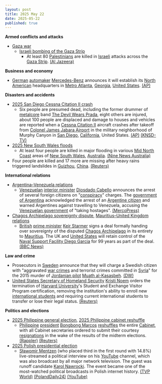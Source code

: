 ```yaml
---
layout: post
title: 2025 May 22
date: 2025-05-22
published: true
---
```



**Armed conflicts and attacks**

* [Gaza war](https://en.wikipedia.org/wiki/Gaza_war "Gaza war")
  + [Israeli bombing of the Gaza Strip](https://en.wikipedia.org/wiki/Israeli_bombing_of_the_Gaza_Strip "Israeli bombing of the Gaza Strip")
    - At least 80 [Palestinians](https://en.wikipedia.org/wiki/Palestinians "Palestinians") are killed in [Israeli](https://en.wikipedia.org/wiki/Israel "Israel") attacks across the [Gaza Strip](https://en.wikipedia.org/wiki/Gaza_Strip "Gaza Strip"). [(Al Jazeera)](https://www.aljazeera.com/news/liveblog/2025/5/22/live-israel-kills-87-in-gaza-shots-fired-near-diplomats-in-west-bank)

**Business and economy**

* [German](https://en.wikipedia.org/wiki/Germany "Germany") [automaker](https://en.wikipedia.org/wiki/Automaker "Automaker") [Mercedes-Benz](https://en.wikipedia.org/wiki/Mercedes-Benz "Mercedes-Benz") announces it will establish its [North American](https://en.wikipedia.org/wiki/North_America "North America") headquarters in [Metro Atlanta](https://en.wikipedia.org/wiki/Metro_Atlanta "Metro Atlanta"), [Georgia](https://en.wikipedia.org/wiki/Georgia_%28U.S._state%29 "Georgia (U.S. state)"), [United States](https://en.wikipedia.org/wiki/United_States "United States"). [(AP)](https://apnews.com/article/mercedes-north-american-headquarters-atlanta-66afd293ffd0bec68b6f03b8718d04fc)

**Disasters and accidents**

* [2025 San Diego Cessna Citation II crash](https://en.wikipedia.org/wiki/2025_San_Diego_Cessna_Citation_II_crash "2025 San Diego Cessna Citation II crash")
  + Six people are presumed dead, including the former drummer of [metalcore](https://en.wikipedia.org/wiki/Metalcore "Metalcore") band [The Devil Wears Prada](https://en.wikipedia.org/wiki/The_Devil_Wears_Prada_%28band%29 "The Devil Wears Prada (band)"), eight others are injured, about 100 people are displaced and damage to houses and vehicles are reported when a [Cessna Citation II](https://en.wikipedia.org/wiki/Cessna_Citation_II "Cessna Citation II") aircraft crashes after takeoff from [Colonel James Jabara Airport](https://en.wikipedia.org/wiki/Colonel_James_Jabara_Airport "Colonel James Jabara Airport") in the military neighborhood of Murphy Canyon in [San Diego](https://en.wikipedia.org/wiki/San_Diego "San Diego"), [California](https://en.wikipedia.org/wiki/California "California"), United States. [(AP)](https://apnews.com/article/plane-crash-san-diego-5e465454fc0282a81adafc1bfdc142a1) [(KNSD-TV)](https://www.nbcsandiego.com/news/local/murphy-canyon-plane-crash-live-updates/3831321/?cardId=1:13:3832011)
* [2025 New South Wales floods](https://en.wikipedia.org/wiki/2025_New_South_Wales_floods "2025 New South Wales floods")
  + At least four people are killed in major flooding in various [Mid North Coast](https://en.wikipedia.org/wiki/Mid_North_Coast "Mid North Coast") areas of [New South Wales](https://en.wikipedia.org/wiki/New_South_Wales "New South Wales"), [Australia](https://en.wikipedia.org/wiki/Australia "Australia"). [(Nine News Australia)](https://www.9news.com.au/national/nsw-flooding-live-updates-latest-updates-news-warnings-evacuations-forecast/e02ae797-db4e-4084-b01e-7a51ce6acbd3)
* Four people are killed and 17 more are missing after heavy rains triggered landslides in [Guizhou](https://en.wikipedia.org/wiki/Guizhou "Guizhou"), [China](https://en.wikipedia.org/wiki/China "China"). [(Reuters)](https://www.reuters.com/business/environment/twenty-one-people-missing-heavy-rains-soak-southern-china-triggering-landslides-2025-05-22/)

**International relations**

* [Argentina–Venezuela relations](https://en.wikipedia.org/wiki/Argentina%E2%80%93Venezuela_relations "Argentina–Venezuela relations")
  + [Venezuelan](https://en.wikipedia.org/wiki/Venezuela "Venezuela") [interior minister](https://en.wikipedia.org/wiki/Ministry_of_Interior%2C_Justice_and_Peace_%28Venezuela%29 "Ministry of Interior, Justice and Peace (Venezuela)") [Diosdado Cabello](https://en.wikipedia.org/wiki/Diosdado_Cabello "Diosdado Cabello") announces the arrest of several foreign citizens on "[conspiracy](https://en.wikipedia.org/wiki/Conspiracy "Conspiracy")" charges. The [government of Argentina](https://en.wikipedia.org/wiki/Government_of_Argentina "Government of Argentina") acknowledged the arrest of an [Argentine citizen](https://en.wikipedia.org/wiki/Argentines "Argentines") and warned Argentines against travelling to Venezuela, accusing the [Venezuelan government](https://en.wikipedia.org/wiki/Venezuelan_government "Venezuelan government") of "taking hostages". [(MercoPress)](https://en.mercopress.com/2025/05/22/argentine-national-among-alleged-conspirators-arrested-in-venezuela)
* [Chagos Archipelago sovereignty dispute](https://en.wikipedia.org/wiki/Chagos_Archipelago_sovereignty_dispute "Chagos Archipelago sovereignty dispute"), [Mauritius–United Kingdom relations](https://en.wikipedia.org/wiki/Mauritius%E2%80%93United_Kingdom_relations "Mauritius–United Kingdom relations")
  + [British](https://en.wikipedia.org/wiki/United_Kingdom "United Kingdom") [prime minister](https://en.wikipedia.org/wiki/Prime_Minister_of_the_United_Kingdom "Prime Minister of the United Kingdom") [Keir Starmer](https://en.wikipedia.org/wiki/Keir_Starmer "Keir Starmer") signs a deal formally handing over sovereignty of the disputed [Chagos Archipelago](https://en.wikipedia.org/wiki/Chagos_Archipelago "Chagos Archipelago") in its entirety to [Mauritius](https://en.wikipedia.org/wiki/Mauritius "Mauritius"). The UK and [United States](https://en.wikipedia.org/wiki/United_States "United States") will retain control of the [Naval Support Facility Diego Garcia](https://en.wikipedia.org/wiki/Naval_Support_Facility_Diego_Garcia "Naval Support Facility Diego Garcia") for 99 years as part of the deal. [(BBC News)](https://www.bbc.co.uk/news/live/clyvv04wk8zt)

**Law and crime**

* Prosecutors in [Sweden](https://en.wikipedia.org/wiki/Sweden "Sweden") announce that they will charge a Swedish citizen with "aggravated [war crimes](https://en.wikipedia.org/wiki/War_crimes "War crimes") and terrorist crimes committed in [Syria](https://en.wikipedia.org/wiki/Ba%27athist_Syria "Ba'athist Syria")" for the 2015 murder of [Jordanian pilot](https://en.wikipedia.org/wiki/Jordanian_Air_Force "Jordanian Air Force") [Muath al-Kasasbeh](https://en.wikipedia.org/wiki/Muath_al-Kasasbeh "Muath al-Kasasbeh"). [(DW)](https://www.dw.com/en/sweden-to-charge-jihadi-over-jordanian-pilot-burned-to-death/a-72634002)
* [United States Secretary of Homeland Security](https://en.wikipedia.org/wiki/United_States_Secretary_of_Homeland_Security "United States Secretary of Homeland Security") [Kristi Noem](https://en.wikipedia.org/wiki/Kristi_Noem "Kristi Noem") orders the termination of [Harvard University](https://en.wikipedia.org/wiki/Harvard_University "Harvard University")'s Student and Exchange Visitor Program certification, removing the institution's ability to enroll new [international students](https://en.wikipedia.org/wiki/International_student "International student") and requiring current international students to transfer or lose their legal status. [(Reuters)](https://www.reuters.com/world/us/trump-blocks-harvards-ability-enroll-international-students-nyt-reports-2025-05-22/)

**Politics and elections**

* [2025 Philippine general election](https://en.wikipedia.org/wiki/2025_Philippine_general_election "2025 Philippine general election"), [2025 Philippine cabinet reshuffle](https://en.wikipedia.org/wiki/2025_Philippine_cabinet_reshuffle "2025 Philippine cabinet reshuffle")
  + [Philippine](https://en.wikipedia.org/wiki/Philippines "Philippines") [president](https://en.wikipedia.org/wiki/President_of_the_Philippines "President of the Philippines") [Bongbong Marcos](https://en.wikipedia.org/wiki/Bongbong_Marcos "Bongbong Marcos") [reshuffles](https://en.wikipedia.org/wiki/2025_Philippine_cabinet_reshuffle "2025 Philippine cabinet reshuffle") the entire [Cabinet](https://en.wikipedia.org/wiki/Cabinet_of_the_Philippines "Cabinet of the Philippines"), with all Cabinet secretaries ordered to submit their courtesy [resignations](https://en.wikipedia.org/wiki/Resignation "Resignation") in the wake of the results of the midterm elections. [(Rappler)](https://www.rappler.com/philippines/marcos-cabinet-courtesy-resignation-may-2025/) [(Reuters)](https://www.reuters.com/world/asia-pacific/philippines-marcos-asks-cabinet-secretaries-resign-enable-reset-2025-05-22/)
* [2025 Polish presidential election](https://en.wikipedia.org/wiki/2025_Polish_presidential_election "2025 Polish presidential election")
  + [Sławomir Mentzen](https://en.wikipedia.org/wiki/S%C5%82awomir_Mentzen "Sławomir Mentzen") (who placed third in the first round with 14.8%) live-streamed a political interview on his [YouTube](https://en.wikipedia.org/wiki/YouTube "YouTube") channel, which was also broadcast by all major network television. The guest was runoff candidate [Karol Nawrocki](https://en.wikipedia.org/wiki/Karol_Nawrocki "Karol Nawrocki"). The event became one of the most-watched political broadcasts in Polish internet history. [(TVP World)](https://tvpworld.com/86804996/runoff-candidates-respond-to-mentzen-demands-over-8-point-pledge) [(PolandDaily24)](https://polanddaily24.com/nawrocki-mentzen-conversation-declarations-made-no-to-the-green-deal-and-new-taxes/poland-today/55687) [(YouTube)](https://www.youtube.com/live/Wy5TnYfE1QQ?si=jzvEzC7d8bv3YXSU)
